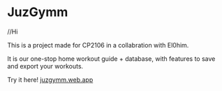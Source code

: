 # JuzGymm
//Hi

This is a project made for CP2106 in a collabration with El0him.

It is our one-stop home workout guide + database, with features to save and export your workouts.

Try it here!
[juzgymm.web.app](juzgymm.web.app)

